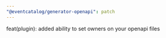 ```yaml
---
"@eventcatalog/generator-openapi": patch
---
```


feat(plugin): added ability to set owners on your openapi files
